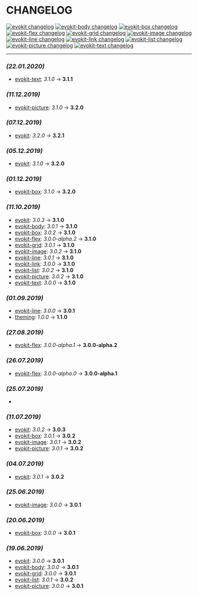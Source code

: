 [evokit]: /packages/evokit/CHANGELOG.md
[evokit-body]: /packages/evokit-body/CHANGELOG.md
[evokit-box]: /packages/evokit-box/CHANGELOG.md
[evokit-flex]: /packages/evokit-flex/CHANGELOG.md
[evokit-grid]: /packages/evokit-grid/CHANGELOG.md
[evokit-image]: /packages/evokit-image/CHANGELOG.md
[evokit-line]: /packages/evokit-line/CHANGELOG.md
[evokit-link]: /packages/evokit-link/CHANGELOG.md
[evokit-list]: /packages/evokit-list/CHANGELOG.md
[evokit-picture]: /packages/evokit-picture/CHANGELOG.md
[evokit-text]: /packages/evokit-text/CHANGELOG.md

[theming]: /docs/base/theme.md

# CHANGELOG

[![evokit changelog](https://img.shields.io/npm/v/evokit.svg?label=evokit)][evokit]
[![evokit-body changelog](https://img.shields.io/npm/v/evokit-body.svg?label=evokit-body)][evokit-body]
[![evokit-box changelog](https://img.shields.io/npm/v/evokit-box.svg?label=evokit-box)][evokit-box]
[![evokit-flex changelog](https://img.shields.io/npm/v/evokit-flex.svg?label=evokit-flex)][evokit-flex]
[![evokit-grid changelog](https://img.shields.io/npm/v/evokit-grid.svg?label=evokit-grid)][evokit-grid]
[![evokit-image changelog](https://img.shields.io/npm/v/evokit-image.svg?label=evokit-image)][evokit-image]
[![evokit-line changelog](https://img.shields.io/npm/v/evokit-line.svg?label=evokit-line)][evokit-line]
[![evokit-link changelog](https://img.shields.io/npm/v/evokit-link.svg?label=evokit-link)][evokit-link]
[![evokit-list changelog](https://img.shields.io/npm/v/evokit-list.svg?label=evokit-list)][evokit-list]
[![evokit-picture changelog](https://img.shields.io/npm/v/evokit-picture.svg?label=evokit-picture)][evokit-picture]
[![evokit-text changelog](https://img.shields.io/npm/v/evokit-text.svg?label=evokit-text)][evokit-text]

---

### *(22.01.2020)*

- [evokit-text]: _3.1.0_ → **3.1.1**

### *(11.12.2019)*

- [evokit-picture]: _3.1.0_ → **3.2.0**

### *(07.12.2019)*

- [evokit]: _3.2.0_ → **3.2.1**

### *(05.12.2019)*

- [evokit]: _3.1.0_ → **3.2.0**

### *(01.12.2019)*

- [evokit-box]: _3.1.0_ → **3.2.0**

### *(11.10.2019)*

- [evokit]: _3.0.3_ → **3.1.0**
- [evokit-body]: _3.0.1_ → **3.1.0**
- [evokit-box]: _3.0.2_ → **3.1.0**
- [evokit-flex]: _3.0.0-alpha.2_ → **3.1.0**
- [evokit-grid]: _3.0.1_ → **3.1.0**
- [evokit-image]: _3.0.2_ → **3.1.0**
- [evokit-line]: _3.0.1_ → **3.1.0**
- [evokit-link]: _3.0.0_ → **3.1.0**
- [evokit-list]: _3.0.2_ → **3.1.0**
- [evokit-picture]: _3.0.2_ → **3.1.0**
- [evokit-text]: _3.0.0_ → **3.1.0**

### *(01.09.2019)*

- [evokit-line]: _3.0.0_ → **3.0.1**
- [theming]: _1.0.0_ → **1.1.0**

### *(27.08.2019)*

- [evokit-flex]: _3.0.0-alpha.1_ → **3.0.0-alpha.2**

### *(26.07.2019)*

- [evokit-flex]: _3.0.0-alpha.0_ → **3.0.0-alpha.1**

### *(25.07.2019)*

- [evokit-flex]: **3.0.0-alpha.0**

### *(11.07.2019)*

- [evokit]: _3.0.2_ → **3.0.3**
- [evokit-box]: _3.0.1_ → **3.0.2**
- [evokit-image]: _3.0.1_ → **3.0.2**
- [evokit-picture]: _3.0.1_ → **3.0.2**

### *(04.07.2019)*

- [evokit]: _3.0.1_ → **3.0.2**

### *(25.06.2019)*

- [evokit-image]: _3.0.0_ → **3.0.1**

### *(20.06.2019)*

- [evokit-box]: _3.0.0_ → **3.0.1**

### *(19.06.2019)*

- [evokit]: _3.0.0_ → **3.0.1**
- [evokit-body]: _3.0.0_ → **3.0.1**
- [evokit-grid]: _3.0.0_ → **3.0.1**
- [evokit-list]: _3.0.1_ → **3.0.2**
- [evokit-picture]: _3.0.0_ → **3.0.1**
